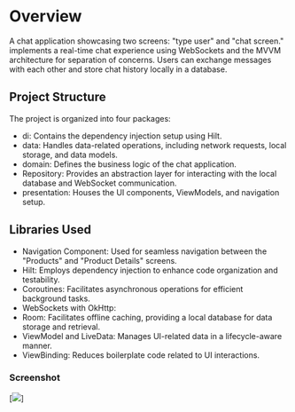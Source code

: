 # Overview
A chat application showcasing two screens: "type user" and "chat screen."  implements a real-time chat experience using WebSockets and the MVVM architecture for separation of concerns. Users can exchange messages with each other and store chat history locally in a database.
## Project Structure
The project is organized into four packages:
* di: Contains the dependency injection setup using Hilt.
* data: Handles data-related operations, including network requests, local storage, and data models.
* domain: Defines the business logic of the chat application.
* Repository: Provides an abstraction layer for interacting with the local database and WebSocket communication.
* presentation: Houses the UI components, ViewModels, and navigation setup.


## Libraries Used
* Navigation Component: Used for seamless navigation between the "Products" and "Product Details" screens.
* Hilt: Employs dependency injection to enhance code organization and testability.
* Coroutines: Facilitates asynchronous operations for efficient background tasks.
* WebSockets with OkHttp:
* Room: Facilitates offline caching, providing a local database for data storage and retrieval.
* ViewModel and LiveData: Manages UI-related data in a lifecycle-aware manner.
* ViewBinding: Reduces boilerplate code related to UI interactions.

### Screenshot
[![](screen_shoot/screen_chat_task.gif)]